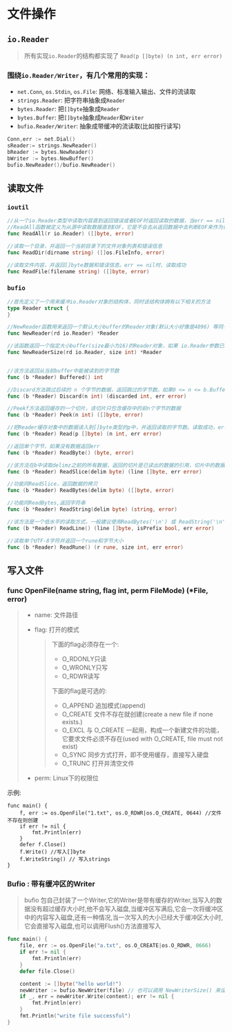 # 文件操作



## `io.Reader`

> 所有实现`io.Reader`的结构都实现了 `Read(p []byte) (n int, err error)`

###  围绕`io.Reader/Writer`，有几个常用的实现：

- `net.Conn`, `os.Stdin`, `os.File`: 网络、标准输入输出、文件的流读取
- `strings.Reader`: 把字符串抽象成`Reader`
- `bytes.Reader`: 把`[]byte`抽象成`Reader`
- `bytes.Buffer`: 把`[]byte`抽象成`Reader`和`Writer`
- `bufio.Reader/Writer`: 抽象成带缓冲的流读取(比如按行读写)

```go
Conn,err := net.Dial()
sReader:= strings.NewReader()
bReader := bytes.NewReader()
bWriter := bytes.NewBuffer()
bufio.NewReader()/bufio.NewReader()
```





## 读取文件

### `ioutil`

```go
//从一个io.Reader类型中读取内容直到返回错误或者EOF时返回读取的数据，当err == nil时，数据成功读取到[]byte中
//ReadAll函数被定义为从源中读取数据直到EOF，它是不会去从返回数据中去判断EOF来作为读取成功的依据
func ReadAll(r io.Reader) ([]byte, error)

//读取一个目录，并返回一个当前目录下的文件对象列表和错误信息
func ReadDir(dirname string) ([]os.FileInfo, error)

//读取文件内容，并返回[]byte数据和错误信息。err == nil时，读取成功
func ReadFile(filename string) ([]byte, error)
```

### `bufio`

```go
//首先定义了一个用来缓冲io.Reader对象的结构体，同时该结构体拥有以下相关的方法
type Reader struct {
}

//NewReader函数用来返回一个默认大小buffer的Reader对象(默认大小好像是4096) 等同于NewReaderSize(rd,4096)
func NewReader(rd io.Reader) *Reader

//该函数返回一个指定大小buffer(size最小为16)的Reader对象，如果 io.Reader参数已经是一个足够大的Reader，它将返回该Reader
func NewReaderSize(rd io.Reader, size int) *Reader


//该方法返回从当前buffer中能被读到的字节数
func (b *Reader) Buffered() int

//Discard方法跳过后续的 n 个字节的数据，返回跳过的字节数。如果0 <= n <= b.Buffered(),该方法将不会从io.Reader中成功读取数据。
func (b *Reader) Discard(n int) (discarded int, err error)

//Peekf方法返回缓存的一个切片，该切片只包含缓存中的前n个字节的数据
func (b *Reader) Peek(n int) ([]byte, error)

//把Reader缓存对象中的数据读入到[]byte类型的p中，并返回读取的字节数。读取成功，err将返回空值
func (b *Reader) Read(p []byte) (n int, err error)

//返回单个字节，如果没有数据返回err
func (b *Reader) ReadByte() (byte, error)

//该方法在b中读取delimz之前的所有数据，返回的切片是已读出的数据的引用，切片中的数据在下一次的读取操作之前是有效的。如果未找到delim，将返回查找结果并返回nil空值。因为缓存的数据可能被下一次的读写操作修改，因此一般使用ReadBytes或者ReadString，他们返回的都是数据拷贝
func (b *Reader) ReadSlice(delim byte) (line []byte, err error)

//功能同ReadSlice，返回数据的拷贝
func (b *Reader) ReadBytes(delim byte) ([]byte, error)

//功能同ReadBytes,返回字符串
func (b *Reader) ReadString(delim byte) (string, error)

//该方法是一个低水平的读取方式，一般建议使用ReadBytes('\n') 或 ReadString('\n')，或者使用一个 Scanner来代替。ReadLine 通过调用 ReadSlice 方法实现，返回的也是缓存的切片，用于读取一行数据，不包括行尾标记（\n 或 \r\n）
func (b *Reader) ReadLine() (line []byte, isPrefix bool, err error)

//读取单个UTF-8字符并返回一个rune和字节大小
func (b *Reader) ReadRune() (r rune, size int, err error)
```



## 写入文件

### func OpenFile(name string, flag int, perm FileMode) (*File, error)

> - name: 文件路径
>
> - flag: 打开的模式
>
>   > 下面的flag必须存在一个:
>   >
>   > - O_RDONLY只读 
>   > - O_WRONLY只写 
>   > - O_RDWR读写
>   >
>   > 下面的flag是可选的:
>   >
>   > - O_APPEND 追加模式(append)
>   > - O_CREATE 文件不存在就创建(create a new file if none exists.)
>   > - O_EXCL 与 O_CREATE 一起用，构成一个新建文件的功能，它要求文件必须不存在(used with O_CREATE, file must not exist)
>   > - O_SYNC 同步方式打开，即不使用缓存，直接写入硬盘
>   > - O_TRUNC 打开并清空文件
>
> - perm: Linux下的权限位

示例:

```golang
func main() {
	f, err := os.OpenFile("1.txt", os.O_RDWR|os.O_CREATE, 0644) //文件不存在则创建
	if err != nil {
		fmt.Println(err)
	}
    defer f.Close()
	f.Write() //写入[]byte
	f.WriteString() // 写入strings
}
```



### Bufio : 带有缓冲区的Writer

> bufio 包自己封装了一个Writer,它的Writer是带有缓存的Writer,当写入的数据没有超过缓存大小时,他不会写入磁盘,当缓冲区写满后,它会一次将缓冲区中的内容写入磁盘,还有一种情况,当一次写入的大小已经大于缓冲区大小时,它会直接写入磁盘,也可以调用Flush()方法直接写入

```go
func main() {
    file, err := os.OpenFile("a.txt", os.O_CREATE|os.O_RDWR, 0666)
    if err != nil {
        fmt.Println(err)
    }
    defer file.Close()

    content := []byte("hello world!")
    newWriter := bufio.NewWriter(file) // 也可以调用 NewWriterSize() 来设置缓冲区的大小
    if _, err = newWriter.Write(content); err != nil {
        fmt.Println(err)
    }
    fmt.Println("write file successful")
}
```

